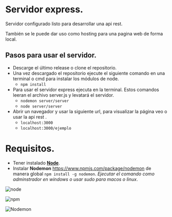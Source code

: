 # Servidor express.

Servidor configurado listo para desarrollar una api rest.

También se le puede dar uso como hosting para una pagina web de forma local.

## Pasos para usar el servidor.

- Descarge el último release o clone el repositorio.
- Una vez descargado el repositorio ejecute el siguiente comando en una terminal o cmd para instalar los módulos de node.
    - ``` npm install ```
- Para usar el servidor express ejecuta en la terminal. Estos comandos leeran el archivo server.js y levatará el servidor.
    - ``` nodemon server/server ``` 
    - ``` node server/server ```
- Abrir un navegador y usar la siguiente url, para visualizar la página veo o usar la api rest .
    - ``` localhost:3000 ```
    - ``` localhost:3000/ejemplo ```

# Requisitos.
- Tener instalado  [**Node**](https://nodejs.org/es/).
- Instalar **Nodemon** <https://www.npmjs.com/package/nodemon> de manera global ``` npm install -g nodemon ```. *Ejecutar el comando como adminstrador en windows o usar sudo para macos o linux*.

![node](https://nodejs.org/static/images/logo.svg "Node")

![npm](https://upload.wikimedia.org/wikipedia/commons/d/db/Npm-logo.svg "npm")

![Nodemon](https://user-images.githubusercontent.com/13700/35731649-652807e8-080e-11e8-88fd-1b2f6d553b2d.png "Nodemon")
